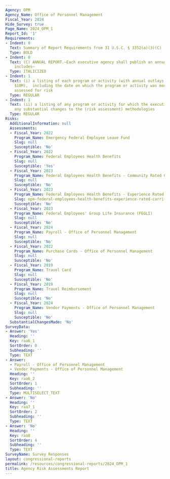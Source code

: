```yaml
---
Agency: OPM
Agency_Name: Office of Personnel Management
Fiscal_Year: 2024
Hide_Survey: true
Page_Name: 2024_OPM_1
Report_Id: '1'
Requirements:
- Indent: 0
  Text: Summary of Report Requirements from 31 U.S.C. § 3352(a)(3)(C)
  Type: BOLD
- Indent: 0
  Text: (C) ANNUAL REPORT.—Each executive agency shall publish an annual report that
    includes—
  Type: ITALICIZED
- Indent: 1
  Text: (i) a listing of each program or activity (with annual outlays greater than
    $10M),  including the date on which the program or activity was most recently
    assessed for risk
  Type: REGULAR
- Indent: 1
  Text: (ii) a listing of any program or activity for which the executive agency makes
    any substantial changes to the (risk assessment) methodologies
  Type: REGULAR
Risks:
  AdditionalInformation: null
  Assessments:
  - Fiscal_Year: 2022
    Program_Name: Emergency Federal Employee Leave Fund
    Slug: null
    Susceptible: 'No'
  - Fiscal_Year: 2022
    Program_Name: Federal Employees Health Benefits
    Slug: null
    Susceptible: 'Yes'
  - Fiscal_Year: 2023
    Program_Name: Federal Employees Health Benefits - Community Rated Carriers
    Slug: null
    Susceptible: 'No'
  - Fiscal_Year: 2023
    Program_Name: Federal Employees Health Benefits - Experience Rated Carriers
    Slug: opm-federal-employees-health-benefits-experience-rated-carri-510c90c7
    Susceptible: 'No'
  - Fiscal_Year: 2023
    Program_Name: Federal Employees' Group Life Insurance (FEGLI)
    Slug: null
    Susceptible: 'No'
  - Fiscal_Year: 2024
    Program_Name: Payroll - Office of Personnel Management
    Slug: null
    Susceptible: 'No'
  - Fiscal_Year: 2022
    Program_Name: Purchase Cards - Office of Personnel Management
    Slug: null
    Susceptible: 'No'
  - Fiscal_Year: 2019
    Program_Name: Travel Card
    Slug: null
    Susceptible: 'No'
  - Fiscal_Year: 2019
    Program_Name: Travel Reimbursement
    Slug: null
    Susceptible: 'No'
  - Fiscal_Year: 2024
    Program_Name: Vendor Payments - Office of Personnel Management
    Slug: null
    Susceptible: 'No'
  SubstantialChangesMade: 'No'
SurveyData:
- Answer: 'Yes'
  Heading: ''
  Key: raa6_1
  SortOrder: 0
  Subheading: ''
  Type: TEXT
- Answer:
  - Payroll - Office of Personnel Management
  - Vendor Payments - Office of Personnel Management
  Heading: ''
  Key: raa6_2
  SortOrder: 1
  Subheading: ''
  Type: MULTISELECT_TEXT
- Answer: 'No'
  Heading: ''
  Key: raa7_1
  SortOrder: 2
  Subheading: ''
  Type: TEXT
- Answer: 'No'
  Heading: ''
  Key: raa8
  SortOrder: 4
  Subheading: ''
  Type: TEXT
SurveyName: Survey Responses
layout: congressional-reports
permalink: /resources/congressional-reports/2024_OPM_1
title: Agency Risk Assessments Report
---
```

